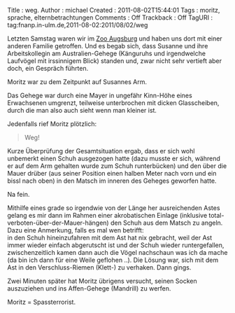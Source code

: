 Title     : weg.
Author    : michael
Created   : 2011-08-02T15:44:01
Tags      : moritz, sprache, elternbetrachtungen
Comments  : Off
Trackback : Off
TagURI    : tag:fnanp.in-ulm.de,2011-08-02:2011/08/02/weg

Letzten Samstag waren wir im [Zoo Augsburg](http://www.zoo-augsburg.de/) und
haben uns dort mit einer anderen Familie getroffen. Und es begab sich, dass
Susanne und ihre Arbeitskollegin am Australien-Gehege (Känguruhs und
irgendwelche Laufvögel mit irssinnigem Blick) standen und, zwar nicht sehr
vertieft aber doch, ein Gespräch führten.

Moritz war zu dem Zeitpunkt auf Susannes Arm.

Das Gehege war durch eine Mayer in ungefähr Kinn-Höhe eines Erwachsenen
umgrenzt, teilweise unterbrochen mit dicken Glasscheiben, durch die man also
auch sieht wenn man kleiner ist.

Jedenfalls rief Moritz plötzlich:

> Weg!

Kurze Überprüfung der Gesamtsituation ergab, dass er sich wohl unbemerkt einen
Schuh ausgezogen hatte (dazu musste er sich, während er auf dem Arm gehalten
wurde zum Schuh runterbücken) und den über die Mauer drüber (aus seiner
Position einen halben Meter nach vorn und ein bissl nach oben) in den Matsch
im inneren des Geheges geworfen hatte.

Na fein.

Mithilfe eines grade so irgendwie von der Länge her ausreichenden Astes gelang
es mir dann im Rahmen einer akrobatischen Einlage (inklusive
total-verboten-über-der-Mauer-hängen) den Schuh aus dem Matsch zu angeln. Dazu
eine Anmerkung, falls es mal wen betrifft:  
in den Schuh hineinzufahren mit dem Ast hat nix gebracht, weil der Ast immer
wieder einfach abgerutscht ist und der Schuh wieder runtergefallen,
zwischenzeitlich kamen dann auch die Vögel nachschaun was ich da mache (da bin
ich dann für eine Weile geflohen ..). Die Lösung war, sich mit dem Ast in den
Verschluss-Riemen (Klett-) zu verhaken. Dann gings.

Zwei Minuten später hat Moritz übrigens versucht, seinen Socken auszuziehen
und ins Affen-Gehege (Mandrill) zu werfen.

Moritz = Spassterrorist.
